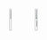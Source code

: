 <html>
  
  <figure>
   <img src="https://envato-shoebox-0.imgix.net/fc28/8181-bb18-4d72-b6e9-f5ed13951965/_MG_8176.jpg_21_06_2014.jpg?auto=compress%2Cformat&mark=https%3A%2F%2Felements-assets.envato.com%2Fstatic%2Fwatermark2.png&w=1600&fit=max&markalign=center%2Cmiddle&markalpha=18&s=f33469ddbfd7e40bc83a30230370256c"alt="Logo Tigre" width=10% height=10%/>
<img src="https://pixabay.com/fr/illustrations/panth%C3%A8re-le-noir-mystique-pr%C3%A9dateur-1705281/"alt="Logo Panthere" width =10% height=10%>

    
 
       
       
</figure>  
    
 
  
   
  
  
 

 </html>
  

  



 
  
  

 
  




